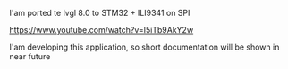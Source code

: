 I'am ported te lvgl 8.0 to STM32 + ILI9341 on SPI

https://www.youtube.com/watch?v=I5iTb9AkY2w

I'am developing this application, so  short documentation will be shown in near future
